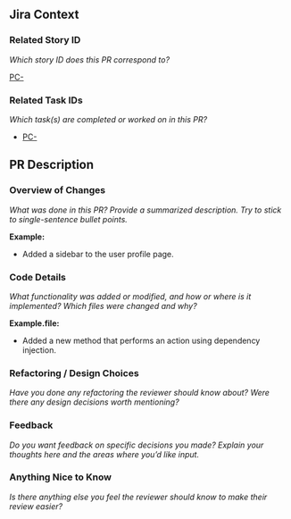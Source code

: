 ## Jira Context

### Related Story ID

_Which story ID does this PR correspond to?_

[PC-](https://dimpact.atlassian.net/jira/)

### Related Task IDs

_Which task(s) are completed or worked on in this PR?_

- [PC-](https://dimpact.atlassian.net/jira/)

## PR Description

### Overview of Changes

_What was done in this PR? Provide a summarized description. Try to stick to single-sentence bullet points._

**Example:**

- Added a sidebar to the user profile page.

### Code Details

_What functionality was added or modified, and how or where is it implemented? Which files were changed and why?_

**Example.file:**

- Added a new method that performs an action using dependency injection.

### Refactoring / Design Choices

_Have you done any refactoring the reviewer should know about? Were there any design decisions worth mentioning?_

### Feedback

_Do you want feedback on specific decisions you made? Explain your thoughts here and the areas where you’d like input._

### Anything Nice to Know

_Is there anything else you feel the reviewer should know to make their review easier?_
